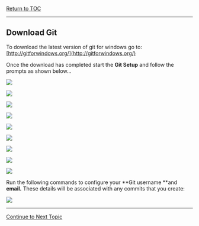 <a href="https://github.com/Tercileon/Intro_to_Git/blob/master/00-Table-of-Contents.md" > Return to TOC </a>

---

## Download Git

To download the latest version of git for windows go to: [http://gitforwindows.org/](http://gitforwindows.org/)

Once the download has completed start the **Git Setup** and follow the prompts as shown below...

![](/assets/18.PNG)

![](/assets/19.PNG)

![](/assets/20.PNG)

![](/assets/20_1.PNG)

![](/assets/21.PNG)

![](/assets/22.PNG)

![](/assets/23.PNG)

![](/assets/24.PNG)

![](/assets/26.PNG)

 Run the following commands to configure your **Git username **and **email.** These details will be associated with any commits that you create:

![](/assets/27.PNG)

---

<a href="https://github.com/Tercileon/Intro_to_Git/blob/master/04_creating_a_repo.md" > Continue to Next Topic </a>
